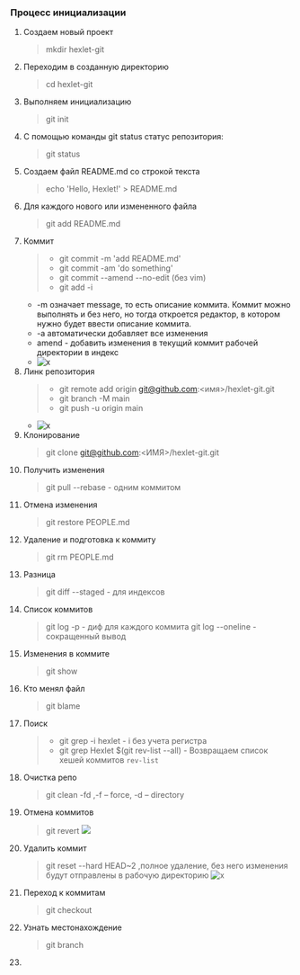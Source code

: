 ### Процесс инициализации
1. Создаем новый проект
    > mkdir hexlet-git
2. Переходим в созданную директорию
    > cd hexlet-git
3. Выполняем инициализацию
    > git init
4. С помощью команды git status статус репозитория:
    > git status
5. Создаем файл README.md со строкой текста
    > echo 'Hello, Hexlet!' > README.md
6. Для каждого нового или измененного файла
    > git add README.md
7. Коммит
   > - git commit -m 'add README.md'
   > - git commit -am 'do something'
   > - git commit --amend --no-edit (без vim)
   > - git add -i 
   - -m означает message, то есть описание коммита. Коммит можно выполнять и без него, но тогда откроется редактор, в котором нужно будет ввести описание коммита.
   - -a автоматически добавляет все изменения 
   - amend - добавить изменения в текущий коммит
   рабочей директории в индекс
   - ![x](https://cdn2.hexlet.io/derivations/image/original/eyJpZCI6IjI1MWVjOWE3NmFlY2Y2N2JkNTlmNGQwMzk4Y2U2ZjkxLmpwZyIsInN0b3JhZ2UiOiJjYWNoZSJ9?signature=dc86a08384582ba8b6fb654cb92bdfa9ee0dce1d0c58455a7ebf2fea65066390)
8. Линк репозитория
    > - git remote add origin git@github.com:<имя>/hexlet-git.git
    >  - git branch -M main
    >  - git push -u origin main
    - ![x](https://cdn2.hexlet.io/derivations/image/original/eyJpZCI6IjQ0NjZiYmFiYzczMTA2YmFkMjNiZTM3NDRlYzc3N2FlLmpwZyIsInN0b3JhZ2UiOiJjYWNoZSJ9?signature=4f3c7bbd9bac576cdd99294abba6d04a193f5770bf5272926c194b00ab85333b)
9. Клонирование
    > git clone git@github.com:<ИМЯ>/hexlet-git.git
10. Получить изменения
    >  git pull --rebase - одним коммитом
11. Отмена изменения
    > git restore PEOPLE.md
12. Удаление и подготовка к коммиту
    > git rm PEOPLE.md
13. Разница
    > git diff --staged - для индексов
14. Список коммитов
    > git log -p - диф для каждого коммита
    > git log --oneline - сокращенный вывод
15. Изменения в коммите
    > git show
16. Кто менял файл
    > git blame
17. Поиск
    > - git grep -i hexlet - i без учета регистра
    > - git grep Hexlet $(git rev-list --all) - Возвращаем список хешей коммитов `rev-list`
18. Очистка репо
    > git clean -fd ,-f – force, -d – directory
19. Отмена коммитов
    > git revert
    ![](https://cdn2.hexlet.io/derivations/image/original/eyJpZCI6ImZkMjUyYzFlMTI5NzQ5NGFjZTQ5Y2NhZmU0YmFmZjY3LmpwZyIsInN0b3JhZ2UiOiJjYWNoZSJ9?signature=6e0043f6655d074e854006447658a6d21a246ff6352df835ea747527a6143fa5)
20. Удалить коммит
    > git reset --hard HEAD~2 ,полное удаление, без него изменения будут отправлены в рабочую директорию
    > ![x](https://cdn2.hexlet.io/derivations/image/original/eyJpZCI6ImJmOWY1OGUwMGRmYzdkODcyNzgzNjhiMThiNzY1MzNjLmpwZyIsInN0b3JhZ2UiOiJjYWNoZSJ9?signature=4daa23884f41e776ff8c2ab7e961baccf9c8a50f6d23d41e329324c499d9ec62)
21. Переход к коммитам
    > git checkout
22. Узнать местонахождение
    > git branch
23. 
